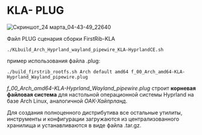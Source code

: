 # KLA- PLUG
![Скриншот_24 марта_04-43-49_22640](https://github.com/sofijacom/KLA-Hyprland/assets/107557749/9cb7631c-6fd2-4c3c-9c21-7225ee09fd70)

Файл PLUG сценария сборки FirstRib-KLA

```./KLbuild_Arch_Hyprland_wayland_pipewire_KLA-HyprlandCE.sh```

пример использования файла .plug:

```./build_firstrib_rootfs.sh Arch default amd64 f_00_Arch_amd64-KLA-Hyprland_Wayland_pipewire.plug``` 

*f_00_Arch_amd64-KLA-Hyprland_Wayland_pipewire.plug*  строит **корневая файловая система** для настольной операционной системы Hyprland на базе Arch Linux, аналогичной *ОАК-Хайпрланд*.

Для создания полноценного дистрибутива все остальные утилиты, инструменты и конфигурации загружаются из централизованного хранилища и устанавливаются в виде файла .tar.gz.
